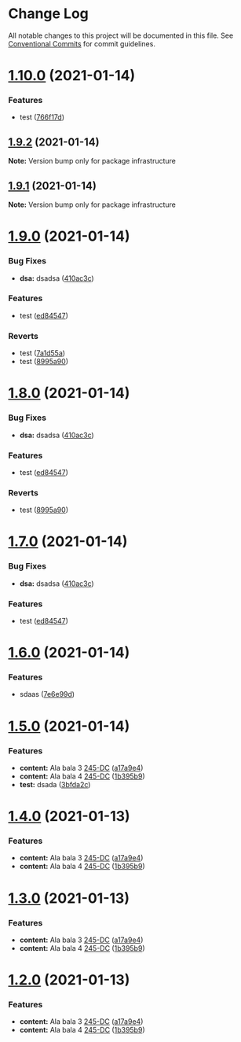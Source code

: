 # Change Log

All notable changes to this project will be documented in this file.
See [Conventional Commits](https://conventionalcommits.org) for commit guidelines.

# [1.10.0](https://github.com/dilyanatanasov177/lerna-test/compare/infrastructure@1.9.2...infrastructure@1.10.0) (2021-01-14)


### Features

* test ([766f17d](https://github.com/dilyanatanasov177/lerna-test/commit/766f17dbdc16cc1e96b5f611038441673b3dcba3))





## [1.9.2](https://github.com/dilyanatanasov177/lerna-test/compare/infrastructure@1.9.0...infrastructure@1.9.2) (2021-01-14)

**Note:** Version bump only for package infrastructure





## [1.9.1](https://github.com/dilyanatanasov177/lerna-test/compare/infrastructure@1.9.0...infrastructure@1.9.1) (2021-01-14)

**Note:** Version bump only for package infrastructure





# [1.9.0](https://github.com/dilyanatanasov177/lerna-test/compare/infrastructure@1.6.0...infrastructure@1.9.0) (2021-01-14)


### Bug Fixes

* **dsa:** dsadsa ([410ac3c](https://github.com/dilyanatanasov177/lerna-test/commit/410ac3c2e56e36617c0ee037929dfaa48a10894b))


### Features

* test ([ed84547](https://github.com/dilyanatanasov177/lerna-test/commit/ed84547d4a4fe280a671aeb93efcff44b184097b))


### Reverts

* test ([7a1d55a](https://github.com/dilyanatanasov177/lerna-test/commit/7a1d55a006e71ee801dc806970128f680ce3efb1))
* test ([8995a90](https://github.com/dilyanatanasov177/lerna-test/commit/8995a90438f85db236ce29a88a6d721e296aed19))





# [1.8.0](https://github.com/dilyanatanasov177/lerna-test/compare/infrastructure@1.6.0...infrastructure@1.8.0) (2021-01-14)


### Bug Fixes

* **dsa:** dsadsa ([410ac3c](https://github.com/dilyanatanasov177/lerna-test/commit/410ac3c2e56e36617c0ee037929dfaa48a10894b))


### Features

* test ([ed84547](https://github.com/dilyanatanasov177/lerna-test/commit/ed84547d4a4fe280a671aeb93efcff44b184097b))


### Reverts

* test ([8995a90](https://github.com/dilyanatanasov177/lerna-test/commit/8995a90438f85db236ce29a88a6d721e296aed19))





# [1.7.0](https://github.com/dilyanatanasov177/lerna-test/compare/infrastructure@1.6.0...infrastructure@1.7.0) (2021-01-14)


### Bug Fixes

* **dsa:** dsadsa ([410ac3c](https://github.com/dilyanatanasov177/lerna-test/commit/410ac3c2e56e36617c0ee037929dfaa48a10894b))


### Features

* test ([ed84547](https://github.com/dilyanatanasov177/lerna-test/commit/ed84547d4a4fe280a671aeb93efcff44b184097b))





# [1.6.0](https://github.com/dilyanatanasov177/lerna-test/compare/infrastructure@1.5.0...infrastructure@1.6.0) (2021-01-14)


### Features

* sdaas ([7e6e99d](https://github.com/dilyanatanasov177/lerna-test/commit/7e6e99d0186d611c78a7b0e97fc3bd5a4401161c))





# [1.5.0](https://github.com/dilyanatanasov177/lerna-test/compare/infrastructure@1.4.0...infrastructure@1.5.0) (2021-01-14)


### Features

* **content:** Ala bala 3 [245-DC](https://github.com/lerna/lerna/issues/387) ([a17a9e4](https://github.com/dilyanatanasov177/lerna-test/commit/a17a9e4b3bc2abee122c2dd4a191280b4c5b262a))
* **content:** Ala bala 4 [245-DC](https://github.com/lerna/lerna/issues/387) ([1b395b9](https://github.com/dilyanatanasov177/lerna-test/commit/1b395b9af6d67201a28315bef8778584859373f1))
* **test:** dsada ([3bfda2c](https://github.com/dilyanatanasov177/lerna-test/commit/3bfda2c7dea5854514e2720a2309d0073b5a3df8))





# [1.4.0](https://github.com/dilyanatanasov177/lerna-test/compare/infrastructure@1.4.0...infrastructure@1.4.0) (2021-01-13)


### Features

* **content:** Ala bala 3 [245-DC](https://github.com/lerna/lerna/issues/387) ([a17a9e4](https://github.com/dilyanatanasov177/lerna-test/commit/a17a9e4b3bc2abee122c2dd4a191280b4c5b262a))
* **content:** Ala bala 4 [245-DC](https://github.com/lerna/lerna/issues/387) ([1b395b9](https://github.com/dilyanatanasov177/lerna-test/commit/1b395b9af6d67201a28315bef8778584859373f1))





# [1.3.0](https://github.com/dilyanatanasov177/lerna-test/compare/infrastructure@1.4.0...infrastructure@1.3.0) (2021-01-13)


### Features

* **content:** Ala bala 3 [245-DC](https://github.com/lerna/lerna/issues/387) ([a17a9e4](https://github.com/dilyanatanasov177/lerna-test/commit/a17a9e4b3bc2abee122c2dd4a191280b4c5b262a))
* **content:** Ala bala 4 [245-DC](https://github.com/lerna/lerna/issues/387) ([1b395b9](https://github.com/dilyanatanasov177/lerna-test/commit/1b395b9af6d67201a28315bef8778584859373f1))





# [1.2.0](https://github.com/dilyanatanasov177/lerna-test/compare/infrastructure@1.4.0...infrastructure@1.2.0) (2021-01-13)


### Features

* **content:** Ala bala 3 [245-DC](https://github.com/lerna/lerna/issues/387) ([a17a9e4](https://github.com/dilyanatanasov177/lerna-test/commit/a17a9e4b3bc2abee122c2dd4a191280b4c5b262a))
* **content:** Ala bala 4 [245-DC](https://github.com/lerna/lerna/issues/387) ([1b395b9](https://github.com/dilyanatanasov177/lerna-test/commit/1b395b9af6d67201a28315bef8778584859373f1))
